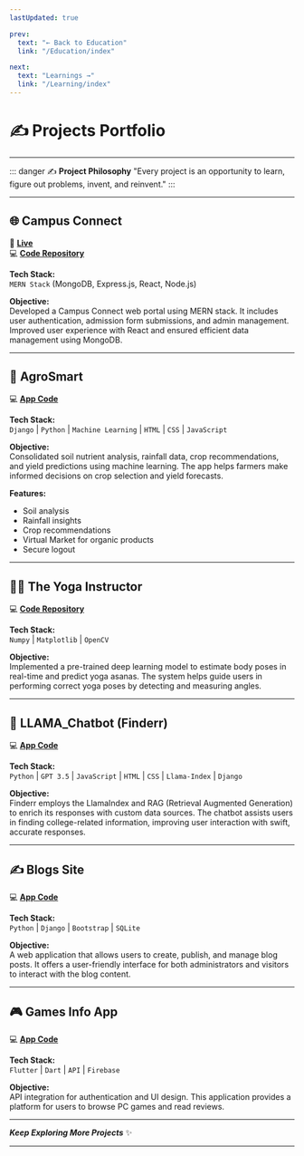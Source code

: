 ```yaml
---
lastUpdated: true

prev:
  text: "← Back to Education"
  link: "/Education/index"

next:
  text: "Learnings →"
  link: "/Learning/index"
---
```


# ✍️ **Projects Portfolio**

---

::: danger ✍️ **Project Philosophy**
"Every project is an opportunity to learn, figure out problems, invent, and reinvent."
:::

---

## 🌐 **Campus Connect**

🔗 **[Live ](https://campus-connect-client-one.vercel.app/)**  
💻 **[Code Repository](https://github.com/1-Sanchit-1?tab=repositories)**

**Tech Stack:**  
`MERN Stack` (MongoDB, Express.js, React, Node.js)

**Objective:**  
Developed a Campus Connect web portal using MERN stack. It includes user authentication, admission form submissions, and admin management. Improved user experience with React and ensured efficient data management using MongoDB.

---

## 🌾 **AgroSmart**

💻 **[App Code](https://github.com/1-Sanchit-1/AgroSmart)**

**Tech Stack:**  
`Django` | `Python` | `Machine Learning` | `HTML` | `CSS` | `JavaScript`

**Objective:**  
Consolidated soil nutrient analysis, rainfall data, crop recommendations, and yield predictions using machine learning. The app helps farmers make informed decisions on crop selection and yield forecasts.

**Features:**

- Soil analysis
- Rainfall insights
- Crop recommendations
- Virtual Market for organic products
- Secure logout

---

## 🧘‍♂️ **The Yoga Instructor**

💻 **[Code Repository](https://github.com/1-Sanchit-1/yoga_mentor)**

**Tech Stack:**  
`Numpy` | `Matplotlib` | `OpenCV`

**Objective:**  
Implemented a pre-trained deep learning model to estimate body poses in real-time and predict yoga asanas. The system helps guide users in performing correct yoga poses by detecting and measuring angles.

---

## 🤖 **LLAMA_Chatbot (Finderr)**

💻 **[App Code](https://github.com/1-Sanchit-1/LLAMA_Chatbot/tree/master)**

**Tech Stack:**  
`Python` | `GPT 3.5` | `JavaScript` | `HTML` | `CSS` | `Llama-Index` | `Django`

**Objective:**  
Finderr employs the LlamaIndex and RAG (Retrieval Augmented Generation) to enrich its responses with custom data sources. The chatbot assists users in finding college-related information, improving user interaction with swift, accurate responses.

---

## ✍️ **Blogs Site**

💻 **[App Code](https://github.com/1-Sanchit-1/Blogs)**

**Tech Stack:**  
`Python` | `Django` | `Bootstrap` | `SQLite`

**Objective:**  
A web application that allows users to create, publish, and manage blog posts. It offers a user-friendly interface for both administrators and visitors to interact with the blog content.

---

## 🎮 **Games Info App**

💻 **[App Code](https://github.com/1-Sanchit-1/Appophilia)**

**Tech Stack:**  
`Flutter` | `Dart` | `API` | `Firebase`

**Objective:**  
API integration for authentication and UI design. This application provides a platform for users to browse PC games and read reviews.

---

**_Keep Exploring More Projects_** ✨

---
